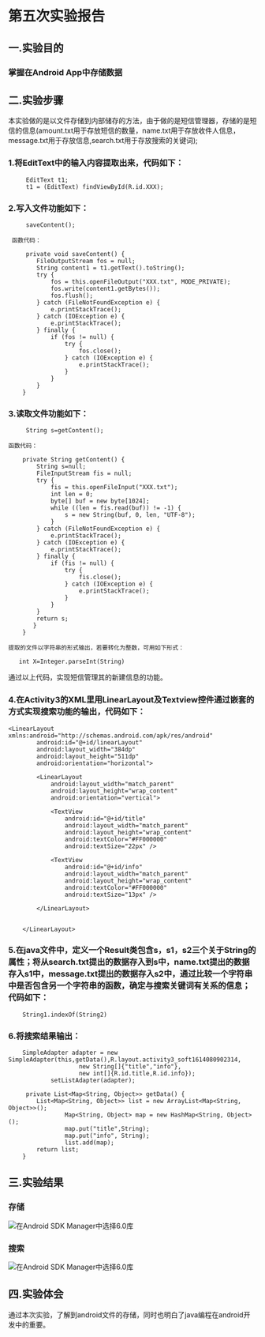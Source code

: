 ﻿# 第五次实验报告

## 一.实验目的
### 掌握在Android App中存储数据

## 二.实验步骤
本实验做的是以文件存储到内部储存的方法，由于做的是短信管理器，存储的是短信的信息(amount.txt用于存放短信的数量，name.txt用于存放收件人信息，message.txt用于存放信息,search.txt用于存放搜索的关键词);
### 1.将EditText中的输入内容提取出来，代码如下：
~~~
     EditText t1;
     t1 = (EditText) findViewById(R.id.XXX);
~~~
### 2.写入文件功能如下：
~~~
     saveContent();
~~~
     函数代码：
~~~
     private void saveContent() {
        FileOutputStream fos = null;
        String content1 = t1.getText().toString();
        try {
            fos = this.openFileOutput("XXX.txt", MODE_PRIVATE);
            fos.write(content1.getBytes());
            fos.flush();
        } catch (FileNotFoundException e) {
            e.printStackTrace();
        } catch (IOException e) {
            e.printStackTrace();
        } finally {
            if (fos != null) {
                try {
                    fos.close();
                } catch (IOException e) {
                    e.printStackTrace();
                }
            }
        }
    }
~~~
### 3.读取文件功能如下：
~~~
     String s=getContent();
~~~
    函数代码：
~~~
    private String getContent() {
        String s=null;
        FileInputStream fis = null;
        try {
            fis = this.openFileInput("XXX.txt");
            int len = 0;
            byte[] buf = new byte[1024];
            while ((len = fis.read(buf)) != -1) {
                s = new String(buf, 0, len, "UTF-8");
            }
        } catch (FileNotFoundException e) {
            e.printStackTrace();
        } catch (IOException e) {
            e.printStackTrace();
        } finally {
            if (fis != null) {
                try {
                    fis.close();
                } catch (IOException e) {
                    e.printStackTrace();
                }
            }
        }
        return s;
       }
    }
~~~
    提取的文件以字符串的形式输出，若要转化为整数，可用如下形式：
~~~
   int X=Integer.parseInt(String)
~~~
通过以上代码，实现短信管理其的新建信息的功能。
### 4.在Activity3的XML里用LinearLayout及Textview控件通过嵌套的方式实现搜索功能的输出，代码如下：
~~~
<LinearLayout xmlns:android="http://schemas.android.com/apk/res/android"
        android:id="@+id/linearLayout"
        android:layout_width="384dp"
        android:layout_height="511dp"
        android:orientation="horizontal">

        <LinearLayout
            android:layout_width="match_parent"
            android:layout_height="wrap_content"
            android:orientation="vertical">

            <TextView
                android:id="@+id/title"
                android:layout_width="match_parent"
                android:layout_height="wrap_content"
                android:textColor="#FF000000"
                android:textSize="22px" />

            <TextView
                android:id="@+id/info"
                android:layout_width="match_parent"
                android:layout_height="wrap_content"
                android:textColor="#FF000000"
                android:textSize="13px" />

        </LinearLayout>


    </LinearLayout>
~~~
### 5.在java文件中，定义一个Result类包含s，s1，s2三个关于String的属性；将从search.txt提出的数据存入到s中，name.txt提出的数据存入s1中，message.txt提出的数据存入s2中，通过比较一个字符串中是否包含另一个字符串的函数，确定与搜索关键词有关系的信息；代码如下：
~~~
    String1.indexOf(String2)
~~~
### 6.将搜索结果输出：
~~~
    SimpleAdapter adapter = new SimpleAdapter(this,getData(),R.layout.activity3_soft1614080902314,
                    new String[]{"title","info"},
                    new int[]{R.id.title,R.id.info});
            setListAdapter(adapter);
~~~
~~~
     private List<Map<String, Object>> getData() {
        List<Map<String, Object>> list = new ArrayList<Map<String, Object>>();
                Map<String, Object> map = new HashMap<String, Object>();
                map.put("title",String);
                map.put("info", String);
                list.add(map);
        return list;
    }
~~~
## 三.实验结果
### 存储
![在Android SDK Manager中选择6.0库](https://github.com/Zhengmianjie/android-labs-2018/blob/master/soft1614080902314/5.1%E8%BF%90%E8%A1%8C%E6%88%AA%E5%9B%BE.jpg?raw=true"配置教育网下载代理")
### 搜索

![在Android SDK Manager中选择6.0库](https://github.com/Zhengmianjie/android-labs-2018/blob/master/soft1614080902314/5.1%E8%BF%90%E8%A1%8C%E6%88%AA%E5%9B%BE.jpg?raw=true"配置教育网下载代理")

## 四.实验体会    
通过本次实验，了解到android文件的存储，同时也明白了java编程在android开发中的重要。
